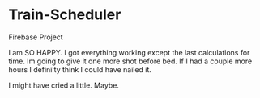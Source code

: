 # Train-Scheduler
Firebase Project


I am SO HAPPY. I got everything working except the last calculations for time. Im going to give it one more shot before bed. If I had a couple more hours I definilty think I could have nailed it. 

I might have cried a little. Maybe. 

